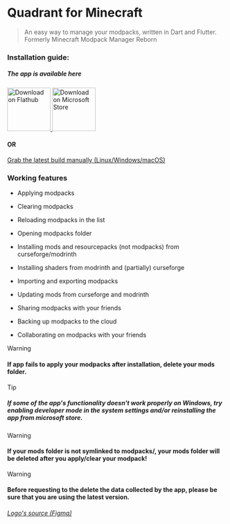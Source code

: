 # Quadrant for Minecraft

> An easy way to manage your modpacks, written in Dart and Flutter.
> Formerly Minecraft Modpack Manager Reborn

### Installation guide:

##### The app is available here

<a href="https://flathub.org/apps/details/dev.mrquantumoff.mcmodpackmanager">
    <img width="100" alt="Download on Flathub" src="https://dl.flathub.org/assets/badges/flathub-badge-i-en.svg"/>
</a>
<a href="https://www.microsoft.com/store/apps/9NLT70M0TVD0">
        <img width="100" src="https://get.microsoft.com/images/en-us%20light.svg" alt="Download on Microsoft Store" />
</a>

#### OR

[Grab the latest build manually (Linux/Windows/macOS)](https://github.com/mrquantumoff/quadrant/releases/latest)

### Working features

- Applying modpacks

- Clearing modpacks

- Reloading modpacks in the list

- Opening modpacks folder

- Installing mods and resourcepacks (not modpacks) from curseforge/modrinth

- Installing shaders from modrinth and (partially) curseforge

- Importing and exporting modpacks

- Updating mods from curseforge and modrinth

- Sharing modpacks with your friends

- Backing up modpacks to the cloud

- Collaborating on modpacks with your friends

> [!WARNING]
>
> #### If app fails to apply your modpacks after installation, delete your mods folder.

> [!TIP]
>
> ##### If some of the app's functionality doesn't work properly on Windows, try enabling developer mode in the system settings and/or reinstalling the app from microsoft store.

> [!WARNING]
>
> #### If your mods folder is not symlinked to modpacks/<anything>, your mods folder will be deleted after you apply/clear your modpack!

> [!WARNING]
>
> #### Before requesting to the delete the data collected by the app, please be sure that you are using the latest version.

###### [Logo's source (Figma)](https://www.figma.com/community/file/1222558477898371497)
